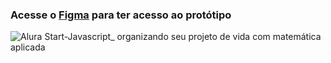 
### Acesse o [Figma](https://www.figma.com/design/eAmyJT5oQzIVKyoUF0Z2Z8/Prot%C3%B3tipo---Javascript%3A-organizando-seu-projeto-de-vida-com-matem%C3%A1tica-aplicada-(Community)?node-id=101-2&t=gaFU5gJZzkWu30Oj-1) para ter acesso ao protótipo


![Alura Start-Javascript_ organizando seu projeto de vida com matemática aplicada]()
